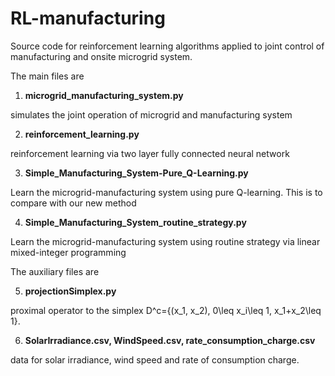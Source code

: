 # RL-manufacturing
Source code for reinforcement learning algorithms applied to joint control of manufacturing and onsite microgrid system. 

The main files are

1. <b>microgrid_manufacturing_system.py</b>

simulates the joint operation of microgrid and manufacturing system

2. <b>reinforcement_learning.py</b>

reinforcement learning via two layer fully connected neural network

3. <b>Simple_Manufacturing_System-Pure_Q-Learning.py</b>

Learn the microgrid-manufacturing system using pure Q-learning. This is to compare with our new method

4. <b>Simple_Manufacturing_System_routine_strategy.py</b>

Learn the microgrid-manufacturing system using routine strategy via linear mixed-integer programming

The auxiliary files are

5. <b>projectionSimplex.py</b>

proximal operator to the simplex D^c={(x_1, x_2), 0\leq x_i\leq 1, x_1+x_2\leq 1}.

6. <b>SolarIrradiance.csv, WindSpeed.csv, rate_consumption_charge.csv</b>

data for solar irradiance, wind speed and rate of consumption charge.

